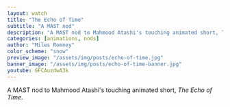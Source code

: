 ```yaml
---
layout: watch
title: "The Echo of Time"
subtitle: "A MAST nod"
description: "A MAST nod to Mahmood Atashi's touching animated short, The Echo of Time."
categories: [animations, nods]
author: "Miles Romney"
color_scheme: "snow"
preview_image: "/assets/img/posts/echo-of-time.jpg"
banner_image: "/assets/img/posts/echo-of-time-banner.jpg"
youtube: GFCAuzdwA3k
---
```


A MAST nod to Mahmood Atashi's touching animated short, _The Echo of Time_.
